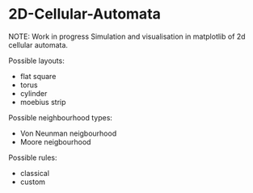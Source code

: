# 2D-Cellular-Automata
NOTE: Work in progress
Simulation and visualisation in matplotlib of 2d cellular automata.

Possible layouts:
- flat square
- torus
- cylinder
- moebius strip

Possible neighbourhood types:
- Von Neunman neigbourhood
- Moore neigbourhood

Possible rules:
- classical
- custom
